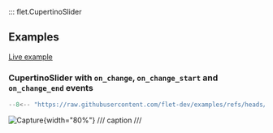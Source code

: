 ::: flet.CupertinoSlider

## Examples

[Live example](https://flet-controls-gallery.fly.dev/input/cupertinoslider)

### CupertinoSlider with `on_change`, `on_change_start` and `on_change_end` events

```python
--8<-- "https://raw.githubusercontent.com/flet-dev/examples/refs/heads/v1-docs/python/controls/"
```

![Capture](){width="80%"}
/// caption
///